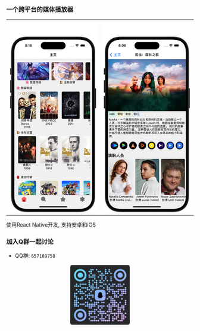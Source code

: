 ### 一个跨平台的媒体播放器

<table>
<tr>
   <td><img src="./doc/image/Screen-20240316@2x6.png" /></td>
   <td><img src="./doc/image/Screen-20240316@2x5.png" /></td>
</tr>
</table>

使用React Native开发, 支持安卓和iOS

### 加入Q群一起讨论

* QQ群: `657169758`

<div style="text-align: center;margin-top:1rem">
<img style="max-width: 10rem;border-radius: 5px" src="./doc/image/IMG_0264.png">
</div>